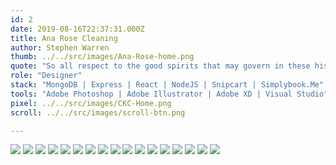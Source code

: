```yaml
---
id: 2
date: 2019-08-16T22:37:31.000Z
title: Ana Rose Cleaning
author: Stephen Warren
thumb: ../../src/images/Ana-Rose-home.png
quote: "So all respect to the good spirits that may govern in these historians of morality! But it’s certainly a pity that they lack the historical spirit itself, that they’ve been left in the lurch by all the good spirits of history! "
role: "Designer"
stack: "MongoDB | Express | React | NodeJS | Snipcart | Simplybook.Me"
tools: "Adobe Photoshop | Adobe Illustrator | Adobe XD | Visual Studio"
pixel: ../../src/images/CKC-Home.png
scroll: ../../src/images/scroll-btn.png

---
```


![](../../src/images/Ana-Rose-home.png)
![](../../src/images/Ana-Rose-sign-in.png)
![](../../src/images/Ana-Rose-get-started.png)
![](../../src/images/Ana-Rose-services.png)
![](../../src/images/Ana-Rose-commercial.png)
![](../../src/images/Ana-Rose-modal-one.png)
![](../../src/images/Ana-Rose-modal-two.png)
![](../../src/images/Ana-Rose-residential.png)
![](../../src/images/Ana-Rose-packages.png)
![](../../src/images/Ana-Rose-quote.png)
![](../../src/images/Ana-Rose-book-service.png)
![](../../src/images/Ana-Rose-home.png)
![](../../src/images/Ana-Rose-products.png)
![](../../src/images/Ana-Rose-checkout.png)
![](../../src/images/Ana-Rose-faq.png)
![](../../src/images/Ana-Rose-questions.png)
![](../../src/images/Ana-Rose-answers.png)